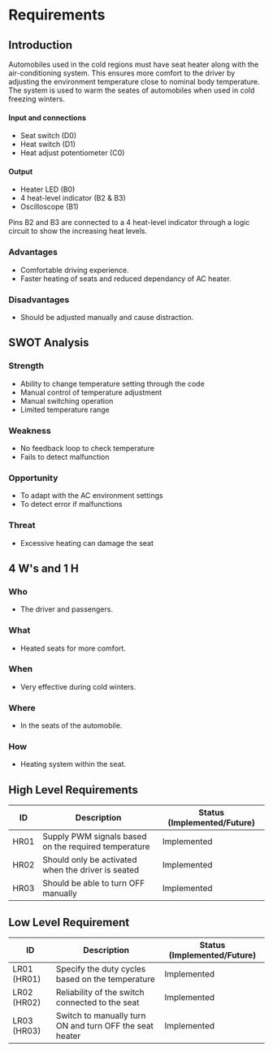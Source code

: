 
# Requirements
## Introduction
Automobiles used in the cold regions must have seat heater along with the air-conditioning system.
This ensures more comfort to the driver by adjusting the environment temperature close to nominal body temperature.
The system is used to warm the seates of automobiles when used in cold freezing winters. 
#### Input and connections
* Seat switch (D0)
* Heat switch (D1)
* Heat adjust potentiometer (C0)

#### Output
* Heater LED (B0)
* 4 heat-level indicator (B2 & B3)
* Oscilloscope (B1)

Pins B2 and B3 are connected to a 4 heat-level indicator through a logic circuit to show the increasing heat levels.

### Advantages
* Comfortable driving experience.
* Faster heating of seats and reduced dependancy of AC heater.
### Disadvantages
* Should be adjusted manually and cause distraction.
## SWOT Analysis
### Strength
* Ability to change temperature setting through the code
* Manual control of temperature adjustment
* Manual switching operation
* Limited temperature range
### Weakness
* No feedback loop to check temperature
* Fails to detect malfunction
### Opportunity
* To adapt with the AC environment settings
* To detect error if malfunctions
### Threat
* Excessive heating can damage the seat
## 4 W's and 1 H
### Who
* The driver and passengers.
### What
* Heated seats for more comfort.
### When
* Very effective during cold winters.
### Where
* In the seats of the automobile.
### How
* Heating system within the seat.

## High Level Requirements
| ID | Description | Status (Implemented/Future) |
| --- | --- | --- |
| HR01 | Supply PWM signals based on the required temperature | Implemented |
| HR02 | Should only be activated when the driver is seated | Implemented |
| HR03 | Should be able to turn OFF manually | Implemented |

## Low Level Requirement
| ID | Description | Status (Implemented/Future) |
| --- | --- | --- |
| LR01 (HR01) | Specify the duty cycles based on the temperature | Implemented |
| LR02 (HR02) | Reliability of the switch connected to the seat | Implemented |
| LR03 (HR03) | Switch to manually turn ON and turn OFF the seat heater | Implemented |
